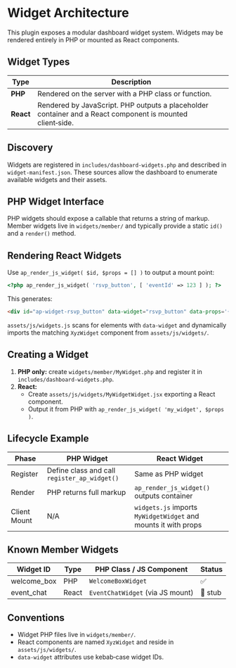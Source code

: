 # Widget Architecture

This plugin exposes a modular dashboard widget system. Widgets may be rendered entirely in PHP or mounted as React components.

## Widget Types

| Type | Description |
| ---- | ----------- |
| **PHP** | Rendered on the server with a PHP class or function. |
| **React** | Rendered by JavaScript. PHP outputs a placeholder container and a React component is mounted client‑side. |

## Discovery

Widgets are registered in `includes/dashboard-widgets.php` and described in `widget-manifest.json`. These sources allow the dashboard to enumerate available widgets and their assets.

## PHP Widget Interface

PHP widgets should expose a callable that returns a string of markup. Member widgets live in `widgets/member/` and typically provide a static `id()` and a `render()` method.

## Rendering React Widgets

Use `ap_render_js_widget( $id, $props = [] )` to output a mount point:

```php
<?php ap_render_js_widget( 'rsvp_button', [ 'eventId' => 123 ] ); ?>
```

This generates:

```html
<div id="ap-widget-rsvp_button" data-widget="rsvp_button" data-props='{"eventId":123}'></div>
```

`assets/js/widgets.js` scans for elements with `data-widget` and dynamically imports the matching `XyzWidget` component from `assets/js/widgets/`.

## Creating a Widget

1. **PHP only:** create `widgets/member/MyWidget.php` and register it in `includes/dashboard-widgets.php`.
2. **React:**
   - Create `assets/js/widgets/MyWidgetWidget.jsx` exporting a React component.
   - Output it from PHP with `ap_render_js_widget( 'my_widget', $props )`.

## Lifecycle Example

| Phase | PHP Widget | React Widget |
| ----- | ---------- | ------------ |
| Register | Define class and call `register_ap_widget()` | Same as PHP widget |
| Render | PHP returns full markup | `ap_render_js_widget()` outputs container |
| Client Mount | N/A | `widgets.js` imports `MyWidgetWidget` and mounts it with props |

## Known Member Widgets

| Widget ID | Type | PHP Class / JS Component | Status |
| --------- | ---- | ------------------------ | ------ |
| welcome_box | PHP | `WelcomeBoxWidget` | ✅ |
| event_chat | React | `EventChatWidget` (via JS mount) | 🔧 stub |

## Conventions

- Widget PHP files live in `widgets/member/`.
- React components are named `XyzWidget` and reside in `assets/js/widgets/`.
- `data-widget` attributes use kebab‑case widget IDs.
